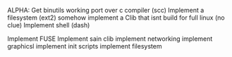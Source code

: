 ALPHA:
Get binutils working
port over c compiler (scc)
Implement a filesystem (ext2)
somehow implement a Clib that isnt build for full linux (no clue)
Implement shell (dash)


Implement FUSE
Implement sain clib
implement networking
implement graphicsl
implement init scripts
implement filesystem
